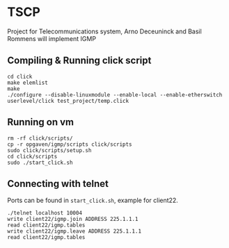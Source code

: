 # TSCP
Project for Telecommunications system, Arno Deceuninck and Basil Rommens will implement IGMP

## Compiling & Running click script
```shell
cd click
make elemlist
make
./configure --disable-linuxmodule --enable-local --enable-etherswitch
userlevel/click test_project/temp.click
```

## Running on vm
```shell
rm -rf click/scripts/
cp -r opgaven/igmp/scripts click/scripts
sudo click/scripts/setup.sh
cd click/scripts
sudo ./start_click.sh
```

## Connecting with telnet
Ports can be found in `start_click.sh`, example for client22.
```shell
./telnet localhost 10004
write client22/igmp.join ADDRESS 225.1.1.1
read client22/igmp.tables
write client22/igmp.leave ADDRESS 225.1.1.1
read client22/igmp.tables
```